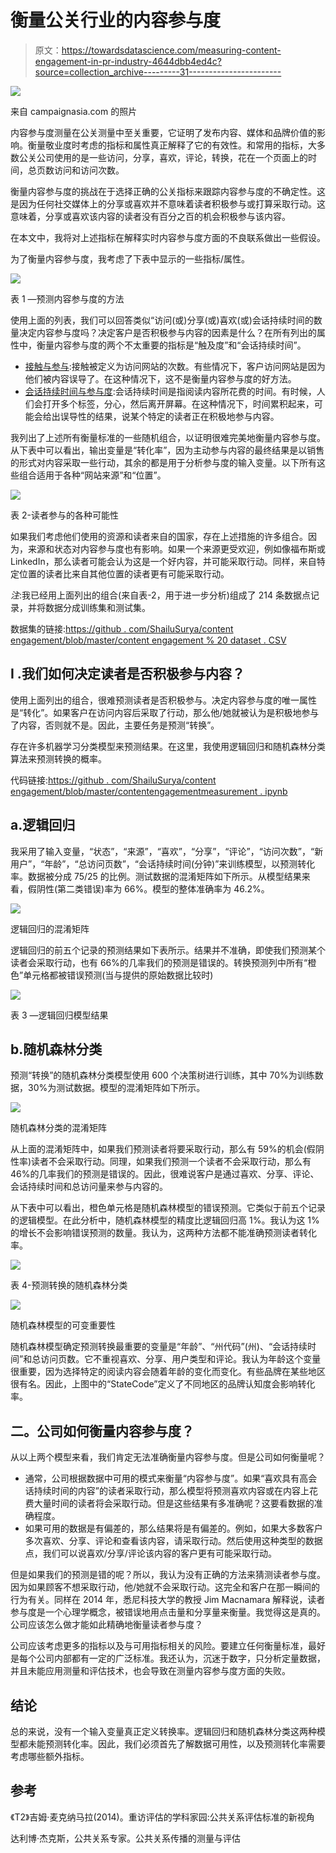 # 衡量公关行业的内容参与度

> 原文：<https://towardsdatascience.com/measuring-content-engagement-in-pr-industry-4644dbb4ed4c?source=collection_archive---------31----------------------->

![](img/77732daa3a4e60f41527c27d1d9d8440.png)

来自 campaignasia.com 的照片

内容参与度测量在公关测量中至关重要，它证明了发布内容、媒体和品牌价值的影响。衡量敬业度时考虑的指标和属性真正解释了它的有效性。和常用的指标，大多数公关公司使用的是一些访问，分享，喜欢，评论，转换，花在一个页面上的时间，总页数访问和访问次数。

衡量内容参与度的挑战在于选择正确的公关指标来跟踪内容参与度的不确定性。这是因为任何社交媒体上的分享或喜欢并不意味着读者积极参与或打算采取行动。这意味着，分享或喜欢该内容的读者没有百分之百的机会积极参与该内容。

在本文中，我将对上述指标在解释实时内容参与度方面的不良联系做出一些假设。

为了衡量内容参与度，我考虑了下表中显示的一些指标/属性。

![](img/996a926b895b32c21c5d4584052985e6.png)

表 1 —预测内容参与度的方法

使用上面的列表，我们可以回答类似“访问(或)分享(或)喜欢(或)会话持续时间的数量决定内容参与度吗？决定客户是否积极参与内容的因素是什么？在所有列出的属性中，衡量内容参与度的两个不太重要的指标是“触及度”和“会话持续时间”。

*   [接触与参与](https://contentmarketinginstitute.com/2016/03/measure-engagement-right/):接触被定义为访问网站的次数。有些情况下，客户访问网站是因为他们被内容误导了。在这种情况下，这不是衡量内容参与度的好方法。
*   [会话持续时间与参与度](https://seo.co/measure-engagement/):会话持续时间是指阅读内容所花费的时间。有时候，人们会打开多个标签，分心，然后离开屏幕。在这种情况下，时间累积起来，可能会给出误导性的结果，说某个特定的读者正在积极地参与内容。

我列出了上述所有衡量标准的一些随机组合，以证明很难完美地衡量内容参与度。从下表中可以看出，输出变量是“转化率”，因为主动参与内容的最终结果是以销售的形式对内容采取一些行动，其余的都是用于分析参与度的输入变量。以下所有这些组合适用于各种“网站来源”和“位置”。

![](img/d3d9916855dea6ce447926a465b21687.png)

表 2-读者参与的各种可能性

如果我们考虑他们使用的资源和读者来自的国家，存在上述措施的许多组合。因为，来源和状态对内容参与度也有影响。如果一个来源更受欢迎，例如像福布斯或 LinkedIn，那么读者可能会认为这是一个好内容，并可能采取行动。同样，来自特定位置的读者比来自其他位置的读者更有可能采取行动。

*注*:我已经用上面列出的组合(来自表-2，用于进一步分析)组成了 214 条数据点记录，并将数据分成训练集和测试集。

数据集的链接:[https://github . com/ShailuSurya/content engagement/blob/master/content engagement % 20 dataset . CSV](https://github.com/ShailuSurya/ContentEngagement/blob/master/ContentEngagement%20Dataset.csv)

## I .我们如何决定读者是否积极参与内容？

使用上面列出的组合，很难预测读者是否积极参与。决定内容参与度的唯一属性是“转化”。如果客户在访问内容后采取了行动，那么他/她就被认为是积极地参与了内容，否则就不是。因此，主要任务是预测“转换”。

存在许多机器学习分类模型来预测结果。在这里，我使用逻辑回归和随机森林分类算法来预测转换的概率。

代码链接:[https://github . com/ShailuSurya/content engagement/blob/master/contentengagementmeasurement . ipynb](https://github.com/ShailuSurya/ContentEngagement/blob/master/ContentEngagementMeasurement.ipynb)

## a.逻辑回归

我采用了输入变量，“状态”，“来源”，“喜欢”，“分享”，“评论”，“访问次数”，“新用户”，“年龄”，“总访问页数”，“会话持续时间(分钟)”来训练模型，以预测转化率。数据被分成 75/25 的比例。测试数据的混淆矩阵如下所示。从模型结果来看，假阴性(第二类错误)率为 66%。模型的整体准确率为 46.2%。

![](img/189ae57a1b01829e64b07e4e9b989ef8.png)

逻辑回归的混淆矩阵

逻辑回归的前五个记录的预测结果如下表所示。结果并不准确，即使我们预测某个读者会采取行动，也有 66%的几率我们的预测是错误的。转换预测列中所有“橙色”单元格都被错误预测(当与提供的原始数据比较时)

![](img/1652ea011cbb910ec209fb085cf1d0dd.png)

表 3 —逻辑回归模型结果

## b.随机森林分类

预测“转换”的随机森林分类模型使用 600 个决策树进行训练，其中 70%为训练数据，30%为测试数据。模型的混淆矩阵如下所示。

![](img/7ba0a06d6987210393707a8c78c6f9f3.png)

随机森林分类的混淆矩阵

从上面的混淆矩阵中，如果我们预测读者将要采取行动，那么有 59%的机会(假阴性率)读者不会采取行动。同理，如果我们预测一个读者不会采取行动，那么有 46%的几率我们的预测是错误的。因此，很难说客户是通过喜欢、分享、评论、会话持续时间和总访问量来参与内容的。

从下表中可以看出，橙色单元格是随机森林模型的错误预测。它类似于前五个记录的逻辑模型。在此分析中，随机森林模型的精度比逻辑回归高 1%。我认为这 1%的增长不会影响错误预测的数量。我认为，这两种方法都不能准确预测读者转化率。

![](img/050715b13337dbb8afa96da08f8c07f3.png)

表 4-预测转换的随机森林分类

![](img/a6b2a91f86fc331123c90701cf807220.png)

随机森林模型的可变重要性

随机森林模型确定预测转换最重要的变量是“年龄”、“州代码”(州)、“会话持续时间”和总访问页数。它不重视喜欢、分享、用户类型和评论。我认为年龄这个变量很重要，因为选择特定的阅读内容会随着年龄的变化而变化。有些品牌在某些地区很有名。因此，上图中的“StateCode”定义了不同地区的品牌认知度会影响转化率。

## 二。公司如何衡量内容参与度？

从以上两个模型来看，我们肯定无法准确衡量内容参与度。但是公司如何衡量呢？

*   通常，公司根据数据中可用的模式来衡量“内容参与度”。如果“喜欢具有高会话持续时间的内容”的读者采取行动，那么模型将预测喜欢内容或在内容上花费大量时间的读者将会采取行动。但是这些结果有多准确呢？这要看数据的准确程度。
*   如果可用的数据是有偏差的，那么结果将是有偏差的。例如，如果大多数客户多次喜欢、分享、评论和查看该内容，请采取行动。然后使用这种类型的数据点，我们可以说喜欢/分享/评论该内容的客户更有可能采取行动。

但是如果我们的预测是错的呢？所以，我认为没有正确的方法来猜测读者参与度。因为如果顾客不想采取行动，他/她就不会采取行动。这完全和客户在那一瞬间的行为有关。同样在 2014 年，悉尼科技大学的教授 Jim Macnamara 解释说，读者参与度是一个心理学概念，被错误地用点击量和分享量来衡量。我觉得这是真的。公司应该怎么做才能如此精确地衡量读者参与度？

公司应该考虑更多的指标以及与可用指标相关的风险。要建立任何衡量标准，最好是每个公司内部都有一定的广泛标准。我还认为，沉迷于数字，只分析定量数据，并且未能应用测量和评估技术，也会导致在测量内容参与度方面的失败。

## 结论

总的来说，没有一个输入变量真正定义转换率。逻辑回归和随机森林分类这两种模型都未能预测转化率。因此，我们必须首先了解数据可用性，以及预测转化率需要考虑哪些额外指标。

## 参考

《T2》吉姆·麦克纳马拉(2014)。重访评估的学科家园:公共关系评估标准的新视角

达利博·杰克斯，公共关系专家。公共关系传播的测量与评估